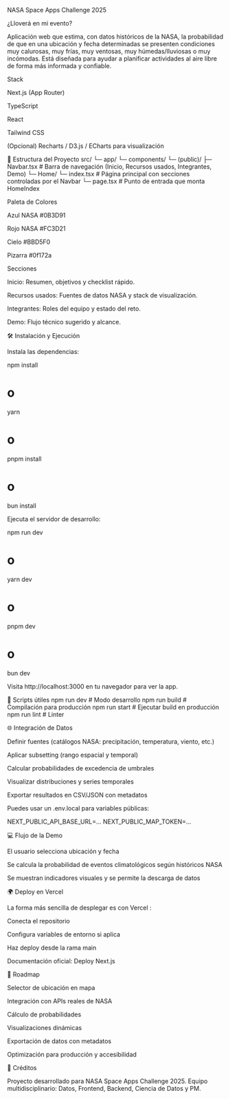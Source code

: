 NASA Space Apps Challenge 2025

¿Lloverá en mi evento?

Aplicación web que estima, con datos históricos de la NASA, la probabilidad de que en una ubicación y fecha determinadas se presenten condiciones muy calurosas, muy frías, muy ventosas, muy húmedas/lluviosas o muy incómodas.
Está diseñada para ayudar a planificar actividades al aire libre de forma más informada y confiable.

Stack

Next.js
 (App Router)

TypeScript

React

Tailwind CSS

(Opcional) Recharts / D3.js / ECharts para visualización

📂 Estructura del Proyecto
src/
└─ app/
   └─ components/
      └─ (public)/
         ├─ Navbar.tsx          # Barra de navegación (Inicio, Recursos usados, Integrantes, Demo)
         └─ Home/
            └─ index.tsx       # Página principal con secciones controladas por el Navbar
   └─ page.tsx                 # Punto de entrada que monta HomeIndex

Paleta de Colores

Azul NASA #0B3D91

Rojo NASA #FC3D21

Cielo #BBD5F0

Pizarra #0f172a

Secciones

Inicio: Resumen, objetivos y checklist rápido.

Recursos usados: Fuentes de datos NASA y stack de visualización.

Integrantes: Roles del equipo y estado del reto.

Demo: Flujo técnico sugerido y alcance.

🛠️ Instalación y Ejecución

Instala las dependencias:

npm install
# o
yarn
# o
pnpm install
# o
bun install


Ejecuta el servidor de desarrollo:

npm run dev
# o
yarn dev
# o
pnpm dev
# o
bun dev


Visita http://localhost:3000
 en tu navegador para ver la app.

🧰 Scripts útiles
npm run dev        # Modo desarrollo
npm run build      # Compilación para producción
npm run start      # Ejecutar build en producción
npm run lint       # Linter

🌐 Integración de Datos

Definir fuentes (catálogos NASA: precipitación, temperatura, viento, etc.)

Aplicar subsetting (rango espacial y temporal)

Calcular probabilidades de excedencia de umbrales

Visualizar distribuciones y series temporales

Exportar resultados en CSV/JSON con metadatos

Puedes usar un .env.local para variables públicas:

NEXT_PUBLIC_API_BASE_URL=...
NEXT_PUBLIC_MAP_TOKEN=...

💻 Flujo de la Demo

El usuario selecciona ubicación y fecha

Se calcula la probabilidad de eventos climatológicos según históricos NASA

Se muestran indicadores visuales y se permite la descarga de datos

🌍 Deploy en Vercel

La forma más sencilla de desplegar es con Vercel
:

Conecta el repositorio

Configura variables de entorno si aplica

Haz deploy desde la rama main

Documentación oficial: Deploy Next.js

📝 Roadmap

 Selector de ubicación en mapa

 Integración con APIs reales de NASA

 Cálculo de probabilidades

 Visualizaciones dinámicas

 Exportación de datos con metadatos

 Optimización para producción y accesibilidad

👥 Créditos

Proyecto desarrollado para NASA Space Apps Challenge 2025.
Equipo multidisciplinario: Datos, Frontend, Backend, Ciencia de Datos y PM.